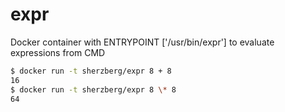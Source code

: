 expr
====

Docker container with ENTRYPOINT ['/usr/bin/expr'] to evaluate expressions from CMD

```bash
$ docker run -t sherzberg/expr 8 + 8
16
$ docker run -t sherzberg/expr 8 \* 8
64
```
